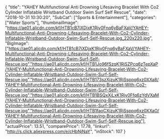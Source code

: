 {
	"title": "YAHEY Multifunctional Anti Drowning Lifesaving Bracelet With Co2 Cylinder Inflatable Wristband Outdoor Swim Surf Self Rescue",
	"date": "2018-10-31 10:30:20",
	"SubCat": ["Sports & Entertainment"],
	"categories": ["Water Sports"],
	"thumbnailImage": "https://ae01.alicdn.com/kf/HTB1cB7iXDjxK1Rjy0Fnq6yBaFXaV/YAHEY-Multifunctional-Anti-Drowning-Lifesaving-Bracelet-With-Co2-Cylinder-Inflatable-Wristband-Outdoor-Swim-Surf-Self-Rescue.jpg_220x220.jpg",
	"BigImage": ["https://ae01.alicdn.com/kf/HTB1cB7iXDjxK1Rjy0Fnq6yBaFXaV/YAHEY-Multifunctional-Anti-Drowning-Lifesaving-Bracelet-With-Co2-Cylinder-Inflatable-Wristband-Outdoor-Swim-Surf-Self-Rescue.jpg","https://ae01.alicdn.com/kf/HTB1Jo96fSzqK1RjSZPcq6zTepXaP/YAHEY-Multifunctional-Anti-Drowning-Lifesaving-Bracelet-With-Co2-Cylinder-Inflatable-Wristband-Outdoor-Swim-Surf-Self-Rescue.jpg","https://ae01.alicdn.com/kf/HTB173szXjzuK1RjSsppq6xz0XXa8/YAHEY-Multifunctional-Anti-Drowning-Lifesaving-Bracelet-With-Co2-Cylinder-Inflatable-Wristband-Outdoor-Swim-Surf-Self-Rescue.jpg","https://ae01.alicdn.com/kf/HTB1BSQxXiLxK1Rjy0Ffq6zYdVXaM/YAHEY-Multifunctional-Anti-Drowning-Lifesaving-Bracelet-With-Co2-Cylinder-Inflatable-Wristband-Outdoor-Swim-Surf-Self-Rescue.jpg","https://ae01.alicdn.com/kf/HTB1faoCXjzuK1RjSsppq6xz0XXaO/YAHEY-Multifunctional-Anti-Drowning-Lifesaving-Bracelet-With-Co2-Cylinder-Inflatable-Wristband-Outdoor-Swim-Surf-Self-Rescue.jpg"],
	"actualPrice": 13.51,
	"comparePrice": 17.78,
	"linkurl": "http://s.click.aliexpress.com/e/cHbNjNaY",
	"inStock": 107
}
